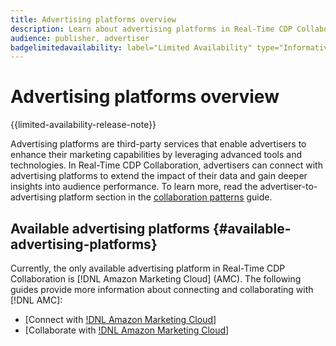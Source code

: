 ```yaml
---
title: Advertising platforms overview
description: Learn about advertising platforms in Real-Time CDP Collaboration.
audience: publisher, advertiser
badgelimitedavailability: label="Limited Availability" type="Informative" url="https://helpx.adobe.com/legal/product-descriptions/real-time-customer-data-platform-collaboration.html newtab=true"
---
```

# Advertising platforms overview

{{limited-availability-release-note}}

Advertising platforms are third-party services that enable advertisers to enhance their marketing capabilities by leveraging advanced tools and technologies. In Real-Time CDP Collaboration, advertisers can connect with advertising platforms to extend the impact of their data and gain deeper insights into audience performance. To learn more, read the advertiser-to-advertising platform section in the [collaboration patterns](/help/guide/overview/collaboration-patterns.md) guide.

## Available advertising platforms {#available-advertising-platforms}

Currently, the only available advertising platform in Real-Time CDP Collaboration is [!DNL Amazon Marketing Cloud] (AMC). The following guides provide more information about connecting and collaborating with [!DNL AMC]:

* [Connect with [!DNL Amazon Marketing Cloud](/help/guide/connect/advertising-platforms/amc.md)]
* [Collaborate with [!DNL Amazon Marketing Cloud](/help/guide/collaborate/advertising-platforms/amc.md)]
